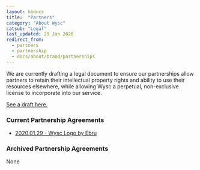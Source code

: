 ```yaml
---
layout: kbdocs
title:  "Partners"
category: "About Wysc"
catsub: "Legal"
last_updated: 29 Jan 2020
redirect_from:
  - partners
  - partnership
  - docs/about/brand/partnerships
---
```



We are currently drafting a legal document to ensure our partnerships allow partners to retain their intellectual property rights and ability to use their resources elsewhere, while allowing Wysc a perpetual, non-exclusive license to incorporate into our service.

[See a draft here.](files/wyscpartner100)


### Current Partnership Agreements

- [2020.01.29 - Wysc Logo by Ebru](files/2020.01.29_wysc_logo)


### Archived Partnership Agreements

None